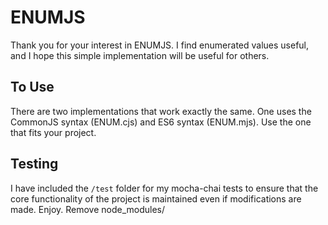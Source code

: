 # ENUMJS

Thank you for your interest in ENUMJS. I find enumerated values useful, and I hope this simple implementation will be useful for others.

## To Use

There are two implementations that work exactly the same. One uses the CommonJS syntax (ENUM.cjs) and ES6 syntax (ENUM.mjs). Use the one that fits your project.

## Testing

I have included the `/test` folder for my mocha-chai tests to ensure that the core functionality of the project is maintained even if modifications are made. Enjoy. Remove node_modules/
